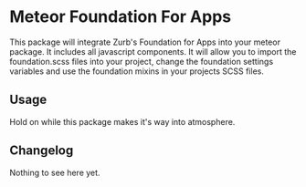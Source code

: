# Meteor Foundation For Apps
This package will integrate Zurb's Foundation for Apps into your meteor package. It includes all javascript components. It will allow you to import the foundation.scss files into your project, change the foundation settings variables and use the foundation mixins in your projects SCSS files.

## Usage
Hold on while this package makes it's way into atmosphere.

## Changelog
Nothing to see here yet.